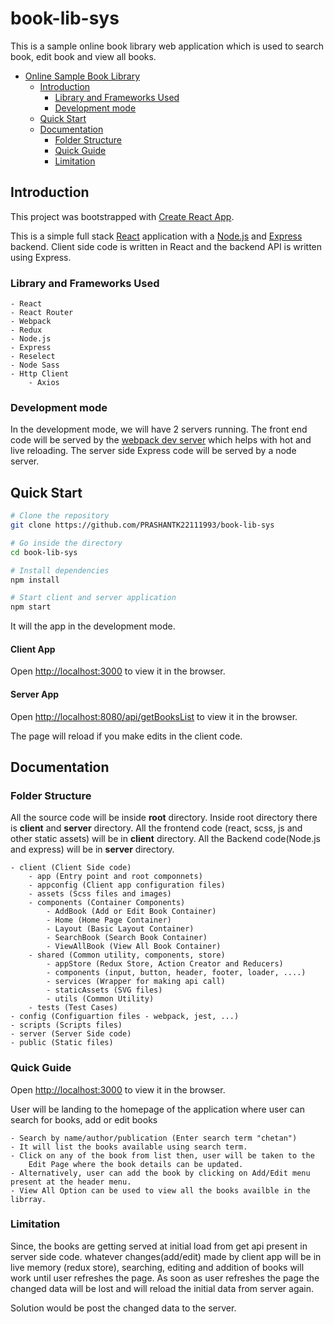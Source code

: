 # book-lib-sys
This is a sample online book library web application which is used to search book, 
edit book and view all books.

- [Online Sample Book Library](#book-lib-sys)
  - [Introduction](#introduction)
    - [Library and Frameworks Used](#libray-frameworks)
    - [Development mode](#development-mode)
  - [Quick Start](#quick-start)
  - [Documentation](#documentation)
    - [Folder Structure](#folder-structure)
    - [Quick Guide](#quick-guide)
    - [Limitation](#limitation)

## Introduction

This project was bootstrapped with [Create React App](https://github.com/facebook/create-react-app).

This is a simple full stack [React](https://reactjs.org/) application with a [Node.js](https://nodejs.org/en/) and [Express](https://expressjs.com/) backend. Client side code is written in React and the backend API is written using Express.

### Library and Frameworks Used

    - React
    - React Router
    - Webpack
    - Redux
    - Node.js
    - Express
    - Reselect
    - Node Sass
    - Http Client
        - Axios

### Development mode

In the development mode, we will have 2 servers running. The front end code will be served by the [webpack dev server](https://webpack.js.org/configuration/dev-server/) which helps with hot and live reloading. The server side Express code will be served by a node server.

## Quick Start

```bash
# Clone the repository
git clone https://github.com/PRASHANTK22111993/book-lib-sys

# Go inside the directory
cd book-lib-sys

# Install dependencies
npm install

# Start client and server application
npm start
```

It will the app in the development mode.<br>

#### Client App

Open [http://localhost:3000](http://localhost:3000) to view it in the browser.

#### Server App

Open [http://localhost:8080/api/getBooksList](http://localhost:8080/api/getBooksList) to 
view it in the browser.

The page will reload if you make edits in the client code.<br>

## Documentation

### Folder Structure

All the source code will be inside **root** directory. Inside root directory there is **client** and **server** directory. All the frontend code (react, scss, js and other static assets) will be in **client** directory. All the Backend code(Node.js and express) will be in **server** directory.

    - client (Client Side code)
        - app (Entry point and root componnets)
        - appconfig (Client app configuration files)
        - assets (Scss files and images)
        - components (Container Components)
            - AddBook (Add or Edit Book Container)
            - Home (Home Page Container)
            - Layout (Basic Layout Container)
            - SearchBook (Search Book Container)
            - ViewAllBook (View All Book Container)
        - shared (Common utility, components, store)
            - appStore (Redux Store, Action Creator and Reducers)
            - components (input, button, header, footer, loader, ....)
            - services (Wrapper for making api call)
            - staticAssets (SVG files)
            - utils (Common Utility)
        - tests (Test Cases)
    - config (Configuartion files - webpack, jest, ...)
    - scripts (Scripts files)
    - server (Server Side code)
    - public (Static files)

### Quick Guide

Open [http://localhost:3000](http://localhost:3000) to view it in the browser.

User will be landing to the homepage of the application where user can search for books, add or edit books

    - Search by name/author/publication (Enter search term "chetan")
    - It will list the books available using search term.
    - Click on any of the book from list then, user will be taken to the 
        Edit Page where the book details can be updated.
    - Alternatively, user can add the book by clicking on Add/Edit menu present at the header menu.
    - View All Option can be used to view all the books availble in the librray.

### Limitation

Since, the books are getting served at initial load from get api present in server side code. whatever changes(add/edit) made by client app will be in live memory (redux store), searching, editing and addition of books will work until user refreshes the page. As soon as user refreshes the page the changed data will be lost and will reload the initial data from server again.

Solution would be post the changed data to the server. 
